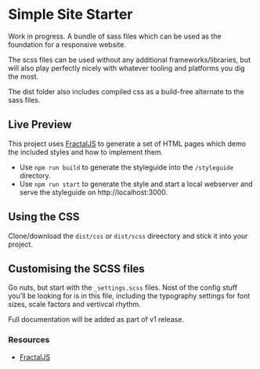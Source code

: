 # Simple Site Starter

Work in progress. A bundle of sass files which can be used as the foundation for a responsive website.

The scss files can be used without any additional frameworks/libraries, but will also play perfectly nicely with whatever tooling and platforms you dig the most.

The dist folder also includes compiled css as a build-free alternate to the sass files.

## Live Preview

This project uses [FractalJS](https://fractal.build) to generate a set of HTML pages which demo the included styles and how to implement them.

- Use `npm run build` to generate the styleguide into the `/styleguide` directory.
- Use `npm run start` to generate the style and start a local webserver and serve the styleguide on http://localhost:3000.

## Using the CSS

Clone/download the `dist/css` or `dist/scss` direectory and stick it into your project.

## Customising the SCSS files

Go nuts, but start with the `_settings.scss` files. Nost of the config stuff you'll be looking for is in this file, including the typography settings for font sizes, scale factors and vertivcal rhythm.

Full documentation will be added as part of v1 release.

### Resources

- [FractalJS](https://fractal.build)

